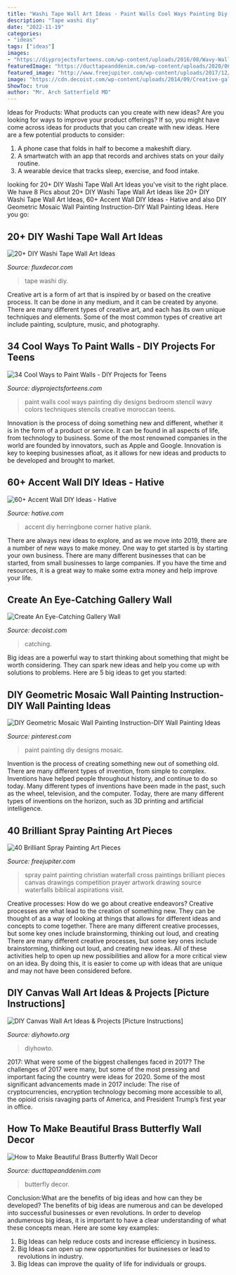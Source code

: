```yaml
---
title: "Washi Tape Wall Art Ideas - Paint Walls Cool Ways Painting Diy Designs Bedroom Stencil Wavy Colors Techniques Stencils Creative Moroccan Teens"
description: "Tape washi diy"
date: "2022-11-19"
categories:
- "ideas"
tags: ["ideas"]
images:
- "https://diyprojectsforteens.com/wp-content/uploads/2016/08/Wavy-Wall.jpg"
featuredImage: "https://ducttapeanddenim.com/wp-content/uploads/2020/06/blog-brass-butterfly-home-decor-SQUARE.jpg"
featured_image: "http://www.freejupiter.com/wp-content/uploads/2017/12/Brilliant-Spray-Painting-Art-Pieces18.jpg"
image: "https://cdn.decoist.com/wp-content/uploads/2014/09/Creative-gallery-wall-in-the-living-room.jpg"
ShowToc: true
author: "Mr. Arch Satterfield MD"
---
```



Ideas for Products: What products can you create with new ideas?
Are you looking for ways to improve your product offerings? If so, you might have come across ideas for products that you can create with new ideas. Here are a few potential products to consider: 
1. A phone case that folds in half to become a makeshift diary.
2. A smartwatch with an app that records and archives stats on your daily routine.
3. A wearable device that tracks sleep, exercise, and food intake.

	

		
looking for 20+ DIY Washi Tape Wall Art Ideas you've visit to the right place. We have 8 Pics about 20+ DIY Washi Tape Wall Art Ideas like 20+ DIY Washi Tape Wall Art Ideas, 60+ Accent Wall DIY Ideas - Hative and also DIY Geometric Mosaic Wall Painting Instruction-DIY Wall Painting Ideas. Here you go:
		
    
## 20+ DIY Washi Tape Wall Art Ideas

<img loading=lazy src="https://fluxdecor.com/wp-content/uploads/2016/09/washi-tape-wall-art/15-washi-tape-wall-art.jpg" onerror="this.onerror=null;this.src='https://tse2.mm.bing.net/th?id=OIP.dmmZwV80Y2dAul4WVGwccwHaKk&amp;pid=15.1';" alt="20+ DIY Washi Tape Wall Art Ideas">

_Source: fluxdecor.com_

>tape washi diy. 

	

Creative art is a form of art that is inspired by or based on the creative process. It can be done in any medium, and it can be created by anyone. There are many different types of creative art, and each has its own unique techniques and elements. Some of the most common types of creative art include painting, sculpture, music, and photography.

    
## 34 Cool Ways To Paint Walls - DIY Projects For Teens

<img loading=lazy src="https://diyprojectsforteens.com/wp-content/uploads/2016/08/Wavy-Wall.jpg" onerror="this.onerror=null;this.src='https://tse2.mm.bing.net/th?id=OIP.aeG4cZnDdioNqF3Ok7NV6wHaLH&amp;pid=15.1';" alt="34 Cool Ways to Paint Walls - DIY Projects for Teens">

_Source: diyprojectsforteens.com_

>paint walls cool ways painting diy designs bedroom stencil wavy colors techniques stencils creative moroccan teens. 

	

Innovation is the process of doing something new and different, whether it is in the form of a product or service. It can be found in all aspects of life, from technology to business. Some of the most renowned companies in the world are founded by innovators, such as Apple and Google. Innovation is key to keeping businesses afloat, as it allows for new ideas and products to be developed and brought to market.

    
## 60+ Accent Wall DIY Ideas - Hative

<img loading=lazy src="https://hative.com/wp-content/uploads/2017/08/accent-wall-diy/48-accent-wall-diy-ideas.jpg" onerror="this.onerror=null;this.src='https://tse2.mm.bing.net/th?id=OIP.nPvBXT-2XMsfTBzTRH-PowHaLH&amp;pid=15.1';" alt="60+ Accent Wall DIY Ideas - Hative">

_Source: hative.com_

>accent diy herringbone corner hative plank. 

	

There are always new ideas to explore, and as we move into 2019, there are a number of new ways to make money. One way to get started is by starting your own business. There are many different businesses that can be started, from small businesses to large companies. If you have the time and resources, it is a great way to make some extra money and help improve your life.

    
## Create An Eye-Catching Gallery Wall

<img loading=lazy src="https://cdn.decoist.com/wp-content/uploads/2014/09/Creative-gallery-wall-in-the-living-room.jpg" onerror="this.onerror=null;this.src='https://tse2.mm.bing.net/th?id=OIP.IZZcGCHSw7oqFXPgyoDq-gHaKU&amp;pid=15.1';" alt="Create An Eye-Catching Gallery Wall">

_Source: decoist.com_

>catching. 

	

Big ideas are a powerful way to start thinking about something that might be worth considering. They can spark new ideas and help you come up with solutions to problems. Here are 5 big ideas to get you started: 

    
## DIY Geometric Mosaic Wall Painting Instruction-DIY Wall Painting Ideas

<img loading=lazy src="https://i.pinimg.com/736x/74/97/ed/7497ed84a432ceb36b9753a51855a78e.jpg" onerror="this.onerror=null;this.src='https://tse4.mm.bing.net/th?id=OIP.svILOQ78I-_ES-7T18X75wHaKn&amp;pid=15.1';" alt="DIY Geometric Mosaic Wall Painting Instruction-DIY Wall Painting Ideas">

_Source: pinterest.com_

>paint painting diy designs mosaic. 

	

Invention is the process of creating something new out of something old. There are many different types of invention, from simple to complex. Inventions have helped people throughout history, and continue to do so today. Many different types of inventions have been made in the past, such as the wheel, television, and the computer. Today, there are many different types of inventions on the horizon, such as 3D printing and artificial intelligence.

    
## 40 Brilliant Spray Painting Art Pieces

<img loading=lazy src="http://www.freejupiter.com/wp-content/uploads/2017/12/Brilliant-Spray-Painting-Art-Pieces18.jpg" onerror="this.onerror=null;this.src='https://tse2.mm.bing.net/th?id=OIP.WNIVuuFTfOhXDHYh9ZhaFwHaJ6&amp;pid=15.1';" alt="40 Brilliant Spray Painting Art Pieces">

_Source: freejupiter.com_

>spray paint painting christian waterfall cross paintings brilliant pieces canvas drawings competition prayer artwork drawing source waterfalls biblical aspirations visit. 

	

Creative processes: How do we go about creative endeavors?
Creative processes are what lead to the creation of something new. They can be thought of as a way of looking at things that allows for different ideas and concepts to come together. There are many different creative processes, but some key ones include brainstorming, thinking out loud, and creating 
There are many different creative processes, but some key ones include brainstorming, thinking out loud, and creating new ideas. All of these activities help to open up new possibilities and allow for a more critical view on an idea. By doing this, it is easier to come up with ideas that are unique and may not have been considered before.

    
## DIY Canvas Wall Art Ideas &amp; Projects [Picture Instructions]

<img loading=lazy src="https://www.diyhowto.org/wp-content/uploads/DIYHowto-DIY-Canvas-Wall-Art-Ideas-Tutorials-Picture-Instructions-05.jpg" onerror="this.onerror=null;this.src='https://tse3.mm.bing.net/th?id=OIP.xRSgNDY9yslffc4l9vYVgQHaPl&amp;pid=15.1';" alt="DIY Canvas Wall Art Ideas &amp; Projects [Picture Instructions]">

_Source: diyhowto.org_

>diyhowto. 

	

2017: What were some of the biggest challenges faced in 2017?
The challenges of 2017 were many, but some of the most pressing and important facing the country were ideas for 2020. Some of the most significant advancements made in 2017 include: The rise of cryptocurrencies, encryption technology becoming more accessible to all, the opioid crisis ravaging parts of America, and President Trump’s first year in office.

    
## How To Make Beautiful Brass Butterfly Wall Decor

<img loading=lazy src="https://ducttapeanddenim.com/wp-content/uploads/2020/06/blog-brass-butterfly-home-decor-SQUARE.jpg" onerror="this.onerror=null;this.src='https://tse4.mm.bing.net/th?id=OIP.p9djRAwDz5I5PQxFyboMWAHaHa&amp;pid=15.1';" alt="How to Make Beautiful Brass Butterfly Wall Decor">

_Source: ducttapeanddenim.com_

>butterfly decor. 

	

Conclusion:What are the benefits of big ideas and how can they be developed?
The benefits of big ideas are numerous and can be developed into successful businesses or even revolutions. In order to develop andumerous big ideas, it is important to have a clear understanding of what these concepts mean. Here are some key examples: 
1. Big Ideas can help reduce costs and increase efficiency in business. 
2. Big Ideas can open up new opportunities for businesses or lead to revolutions in industry. 
3. Big Ideas can improve the quality of life for individuals or groups.

